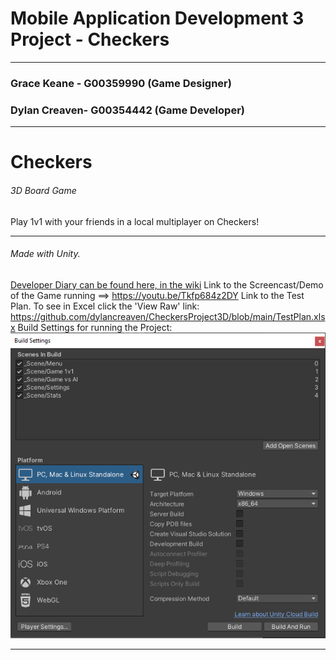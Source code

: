 # Mobile Application Development 3 Project - Checkers
***
### Grace Keane - G00359990 (Game Designer)
### Dylan Creaven- G00354442 (Game Developer)
***

# Checkers
###### 3D Board Game
Play 1v1 with your friends in a local multiplayer on Checkers!
***
###### Made with Unity.

 [Developer Diary can be found here, in the wiki](https://github.com/dylancreaven/CheckersProject3D/wiki/Developer-Diary)
 Link to the Screencast/Demo of the Game running ==> https://youtu.be/Tkfp684z2DY
 Link to the Test Plan. To see in Excel click the 'View Raw' link: https://github.com/dylancreaven/CheckersProject3D/blob/main/TestPlan.xlsx
 Build Settings for running the Project:
 ![Build Settings](https://github.com/dylancreaven/CheckersProject3D/blob/main/BuildSettings.png)
***
